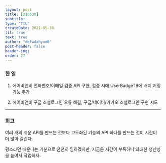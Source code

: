 ```yaml
---
layout: post
title: [210530] 
subtitle:
type: "TIL"
createDate: 2021-05-30
til: true
text: true
author: "defwdahyun0"
post-header: false
header-img: 
order: 27
---
```

### **한 일**

1. 에어비앤비 전화번호/이메일 검증 API 구현, 검증 시에 UserBadgeTB에 배지 저장 기능 추가

2. 에어비앤비 구글 소셜로그인 오류 해결, 구글/네이버/카카오 소셜로그인 구현 시도

<hr>

### 회고

여러 개의 쉬운 API를 만드는 것보다 고도화된 기능의 API 하나를 만드는 것이 시간이 더 많이 걸린다.

평소라면 배운다는 기분으로 천천히 임하겠지만, 지금은 시간이 부족하니 최대한 생산성을 높여서 작업하자.